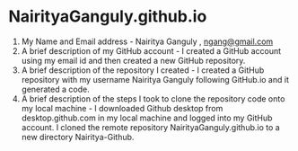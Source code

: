 # NairityaGanguly.github.io
1. My Name and Email address - Nairitya Ganguly , ngang@gmail.com
2. A brief description of my GitHub account - I created a GitHub account using my email id and then created a new GitHub repository.
3. A brief description of the repository I created -  I created a GitHub repository with my username Nairitya Ganguly 
following GitHub.io and it generated a code.
4. A brief description of the steps I took to clone the repository code onto my local machine - I downloaded Github desktop from 
desktop.github.com in my local machine and logged into my GitHub account. I cloned the remote repository NairityaGanguly.github.io 
to a new directory Nairitya-Github.